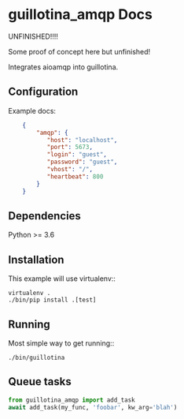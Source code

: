 # guillotina_amqp Docs

UNFINISHED!!!!

Some proof of concept here but unfinished!


Integrates aioamqp into guillotina.


## Configuration

Example docs:

```json
    {
        "amqp": {
	       "host": "localhost",
	       "port": 5673,
           "login": "guest",
           "password": "guest",
           "vhost": "/",
           "heartbeat": 800
	    }
    }
```
    
## Dependencies

Python >= 3.6


## Installation

This example will use virtualenv::

```
virtualenv .
./bin/pip install .[test]
```

## Running

Most simple way to get running::

```
./bin/guillotina
```

## Queue tasks

```python
from guillotina_amqp import add_task
await add_task(my_func, 'foobar', kw_arg='blah')
```
